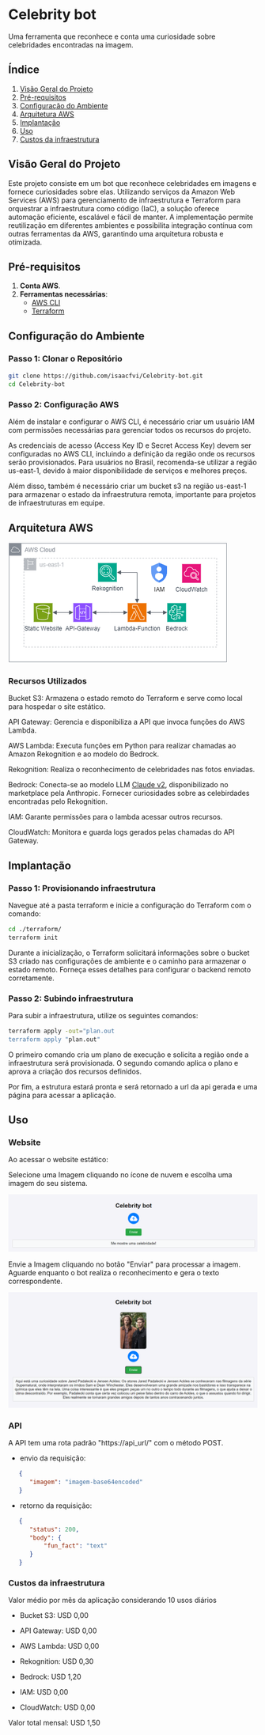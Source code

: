 # Celebrity bot

Uma ferramenta que reconhece e conta uma curiosidade sobre celebridades encontradas na imagem.

## Índice

1. [Visão Geral do Projeto](#visão-geral-do-projeto)
2. [Pré-requisitos](#pré-requisitos)
3. [Configuração do Ambiente](#configuração-do-ambiente)
4. [Arquitetura AWS](#arquitetura-aws)
5. [Implantação](#implantação)
6. [Uso](#uso)
7. [Custos da infraestrutura](#custos-da-infraestrutura)


## Visão Geral do Projeto

Este projeto consiste em um bot que reconhece celebridades em imagens e fornece curiosidades sobre elas. Utilizando serviços da Amazon Web Services (AWS) para gerenciamento de infraestrutura e Terraform para orquestrar a infraestrutura como código (IaC), a solução oferece automação eficiente, escalável e fácil de manter. A implementação permite reutilização em diferentes ambientes e possibilita integração contínua com outras ferramentas da AWS, garantindo uma arquitetura robusta e otimizada. 

## Pré-requisitos

1. **Conta AWS**.
2. **Ferramentas necessárias**:
   - [AWS CLI](https://aws.amazon.com/cli/)
   - [Terraform](https://www.terraform.io/)

## Configuração do Ambiente

### Passo 1: Clonar o Repositório

```bash
git clone https://github.com/isaacfvi/Celebrity-bot.git
cd Celebrity-bot
```

### Passo 2: Configuração AWS

Além de instalar e configurar o AWS CLI, é necessário criar um usuário IAM com permissões necessárias para gerenciar todos os recursos do projeto.

As credenciais de acesso (Access Key ID e Secret Access Key) devem ser configuradas no AWS CLI, incluindo a definição da região onde os recursos serão provisionados. Para usuários no Brasil, recomenda-se utilizar a região us-east-1, devido à maior disponibilidade de serviços e melhores preços.

Além disso, também é necessário criar um bucket s3 na região us-east-1 para armazenar o estado da infraestrutura remota, importante para projetos de infraestruturas em equipe.

## Arquitetura AWS

![Arquitetura](images/arquitetura.png)

### Recursos Utilizados

Bucket S3: Armazena o estado remoto do Terraform e serve como local para hospedar o site estático.

API Gateway: Gerencia e disponibiliza a API que invoca funções do AWS Lambda.

AWS Lambda: Executa funções em Python para realizar chamadas ao Amazon Rekognition e ao modelo do Bedrock.

Rekognition: Realiza o reconhecimento de celebridades nas fotos enviadas.

Bedrock: Conecta-se ao modelo LLM [Claude v2](https://www.anthropic.com/news/claude-2), disponibilizado no marketplace pela Anthropic. Fornecer curiosidades sobre as celebirdades encontradas pelo Rekognition.

IAM: Garante permissões para o lambda acessar outros recursos.

CloudWatch: Monitora e guarda logs gerados pelas chamadas do API Gateway.

## Implantação

### Passo 1: Provisionando infraestrutura

Navegue até a pasta terraform e inicie a configuração do Terraform com o comando:

```bash
cd ./terraform/
terraform init
```

Durante a inicialização, o Terraform solicitará informações sobre o bucket S3 criado nas configurações de ambiente e o caminho para armazenar o estado remoto. Forneça esses detalhes para configurar o backend remoto corretamente.

### Passo 2: Subindo infraestrutura

Para subir a infraestrutura, utilize os seguintes comandos:

```bash
terraform apply -out="plan.out
terraform apply "plan.out"
```

O primeiro comando cria um plano de execução e solicita a região onde a infraestrutura será provisionada. O segundo comando aplica o plano e aprova a criação dos recursos definidos.

Por fim, a estrutura estará pronta e será retornado a url da api gerada e uma página para acessar a aplicação.

## Uso

### Website
Ao acessar o website estático:

Selecione uma Imagem cliquando no ícone de nuvem e escolha uma imagem do seu sistema.

![Exemplo1](images/Exemple1.png)

Envie a Imagem cliquando no botão "Enviar" para processar a imagem. Aguarde enquanto o bot realiza o reconhecimento e gera o texto correspondente.

![Exemplo2](images/Exemple2.png)

### API

A API tem uma rota padrão "https://api_url/" com o método POST.

- envio da requisição:
```json
   {
      "imagem": "imagem-base64encoded"
   }
```

- retorno da requisição:
```json
   {
      "status": 200,
      "body": {
          "fun_fact": "text"
      }
   }
```

### Custos da infraestrutura

Valor médio por mês da aplicação considerando 10 usos diários

- Bucket S3: USD 0,00

- API Gateway: USD 0,00

- AWS Lambda: USD 0,00

- Rekognition: USD 0,30

- Bedrock: USD 1,20

- IAM: USD 0,00

- CloudWatch: USD 0,00

Valor total mensal: USD 1,50
